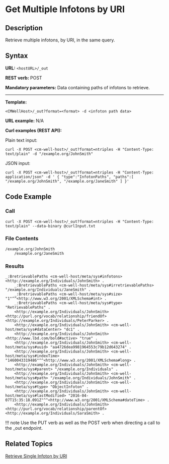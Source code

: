 # Get Multiple Infotons by URI

## Description
Retrieve multiple infotons, by URI, in the same query.

## Syntax

**URL:** ```<hostURL>/_out```

**REST verb:** POST

**Mandatory parameters:** Data containing paths of infotons to retrieve.

----------

**Template:**

```
<CMWellHost>/_out?format=<format> -d <infoton path data>
```

**URL example:** N/A

**Curl examples (REST API):**

Plain text input:

```
curl -X POST <cm-well-host>/_out?format=ntriples -H "Content-Type: text/plain" -d "/example.org/JohnSmith"
```

JSON input:

```
curl -X POST <cm-well-host>/_out?format=ntriples -H "Content-Type: application/json" -d ' { "type":"InfotonPaths", "paths":[ "/example.org/JohnSmith", "/example.org/JaneSmith" ] }'
```

## Code Example

### Call

```
curl -X POST <cm-well-host>/_out?format=ntriples -H "Content-Type: text/plain" --data-binary @curlInput.txt
```

### File Contents

```
/example.org/JohnSmith
    /example.org/JaneSmith
```

### Results

```
_:BretrievablePaths <cm-well-host/meta/sys#infotons> <http://example.org/Individuals/JohnSmith> .
    _:BretrievablePaths <cm-well-host/meta/sys#irretrievablePaths> "/example.org/Individuals/JaneSmith" .
    _:BretrievablePaths <cm-well-host/meta/sys#size> "1"^^<http://www.w3.org/2001/XMLSchema#int> .
    _:BretrievablePaths <cm-well-host/meta/sys#type> "RetrievablePaths" .
    <http://example.org/Individuals/JohnSmith> <http://purl.org/vocab/relationship/friendOf> <http://example.org/Individuals/PeterParker> .
    <http://example.org/Individuals/JohnSmith> <cm-well-host/meta/sys#dataCenter> "dc1" .
    <http://example.org/Individuals/JohnSmith> <http://www.lbd.com/bold#active> "true" .
    <http://example.org/Individuals/JohnSmith> <cm-well-host/meta/sys#uuid> "aa4726dea9981964553c79b12d643274" .
    <http://example.org/Individuals/JohnSmith> <cm-well-host/meta/sys#indexTime> "1460043319486"^^<http://www.w3.org/2001/XMLSchema#long> .
    <http://example.org/Individuals/JohnSmith> <cm-well-host/meta/sys#parent> "/example.org/Individuals" .
    <http://example.org/Individuals/JohnSmith> <cm-well-host/meta/sys#path> "/example.org/Individuals/JohnSmith" .
    <http://example.org/Individuals/JohnSmith> <cm-well-host/meta/sys#type> "ObjectInfoton" .
    <http://example.org/Individuals/JohnSmith> <cm-well-host/meta/sys#lastModified> "2016-04-07T15:35:18.091Z"^^<http://www.w3.org/2001/XMLSchema#dateTime> .
    <http://example.org/Individuals/JohnSmith> <http://purl.org/vocab/relationship/parentOf> <http://example.org/Individuals/SaraSmith> .
```

!!! note
	Use the PUT verb as well as the POST verb when directing a call to the _out endpoint.

## Related Topics
[Retrieve Single Infoton by URI](API.Get.GetSingleInfotonByURI.md)

